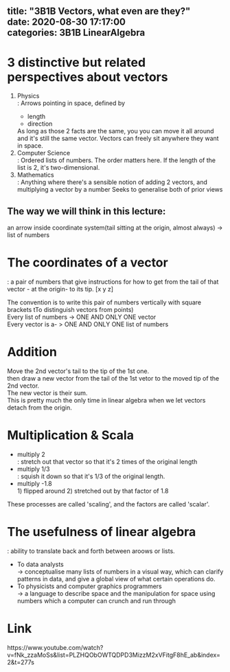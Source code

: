 title: "3B1B Vectors, what even are they?"	
date: 2020-08-30 17:17:00	
categories: 3B1B LinearAlgebra
---	


<h1>3 distinctive but related perspectives about vectors</h1>
<ol>
  <li>Physics</li>
  : Arrows pointing in space, defined by 
  <ul>
  <li>length</li>
  <li>direction</li> 	
  </ul>
  As long as those 2 facts are the same, you you can move it all around and it's still the same vector. 	
  Vectors can freely sit anywhere they want in space. 	


  <li>Computer Science </li>
  : Ordered lists of numbers.	
  The order matters here. 	
  If the length of the list is 2, it's two-dimensional.	


<li>Mathematics </li>
  : Anything where there's a sensible notion of adding 2 vectors, and multiplying a vector by a number	
  Seeks to generalise both of prior views	
</ol>

<h2>The way we will think in this lecture: </h2>
an arrow inside coordinate system(tail sitting at the origin, almost always)  -> list of numbers



<h1>The coordinates of a vector</h1> 
: a pair of numbers that give instructions for how to get from the tail of that vector - at the origin- to its tip. 
[x
y
z]


The convention is to write this pair of numbers vertically with square brackets tTo distinguish vectors from points)
<br>
Every list of numbers -> ONE AND ONLY ONE vector<br>
Every vector is a- > ONE AND ONLY ONE list of numbers



<h1>Addition</h1>

  Move the 2nd vector's tail to the tip of the 1st one.<br>
  then draw a new vector from the tail of the 1st vetor to the moved tip of the 2nd vector.<br>
  The new vector is their sum.<br>
  This is pretty much the only time in linear algebra when we let vectors detach from the origin. 
  


<h1>Multiplication & Scala</h1>
   <ul>
   <li>multiply 2  </li>
    : stretch out that vector so that it's 2 times of the original length
  
   <li>multiply 1/3 </li>
    : squish it down so that it's 1/3 of the original length. 
  
   <li>multiply -1.8  </li>
    1) flipped around 
    2) stretched out by that factor of 1.8
    </ul>
    
   These processes are called 'scaling', 
   and the factors are called 'scalar'. 
   
    

<h1> The usefulness of linear algebra</h1> 
  : ability to translate back and forth between aroows or lists. 
  <ul>
  <li> To data analysts </li>
  -> conceptualise many lists of numbers in a visual way, which can clarify patterns in data, and give a global view of what certain operations do. 	
  <li>To physicists and computer graphics programmers </li>
  -> a language to describe space and the manipulation for space using numbers which a computer can crunch and run through
</ul>

<h1>Link</h1>
https://www.youtube.com/watch?v=fNk_zzaMoSs&list=PLZHQObOWTQDPD3MizzM2xVFitgF8hE_ab&index=2&t=277s	
